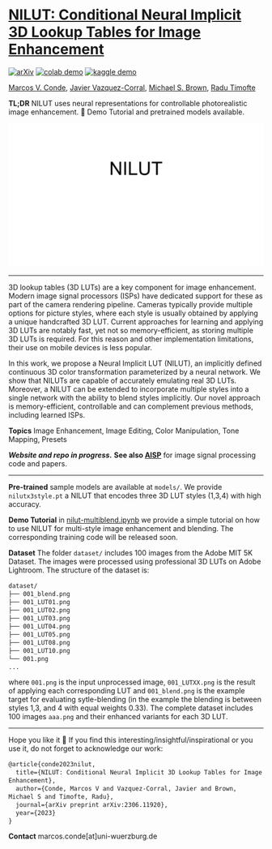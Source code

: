 # [NILUT: Conditional Neural Implicit 3D Lookup Tables for Image Enhancement](https://arxiv.org/abs/2306.11920)

[![arXiv](https://img.shields.io/badge/arXiv-Paper-<COLOR>.svg)](https://arxiv.org/abs/2306.11920)
[<a href=""><img src="https://colab.research.google.com/assets/colab-badge.svg" alt="colab demo"></a>]()
[<a href="https://www.kaggle.com/code/jesucristo/super-resolution-demo-swin2sr-official/"><img src="https://upload.wikimedia.org/wikipedia/commons/7/7c/Kaggle_logo.png?20140912155123" alt="kaggle demo" width=50></a>]()


[Marcos V. Conde](https://scholar.google.com/citations?user=NtB1kjYAAAAJ&hl=en), [Javier Vazquez-Corral](https://scholar.google.com/citations?user=gjnuPMoAAAAJ&hl=en), [Michael S. Brown](https://scholar.google.com/citations?hl=en&user=Gv1QGSMAAAAJ), [Radu Timofte](https://scholar.google.com/citations?user=u3MwH5kAAAAJ&hl=en)


**TL;DR** NILUT uses neural representations for controllable photorealistic image enhancement. 🚀 Demo Tutorial and pretrained models available.


<img src="media/nilut-intro.gif" alt="NILUT" width="800"> 

----

3D lookup tables (3D LUTs) are a key component for image enhancement. Modern image signal processors (ISPs) have dedicated support for these as part of the camera rendering pipeline. Cameras typically provide multiple options for picture styles, where each style is usually obtained by applying a unique handcrafted 3D LUT. Current approaches for learning and applying 3D LUTs are notably fast, yet not so memory-efficient, as storing multiple 3D LUTs is required. For this reason and other implementation limitations, their use on mobile devices is less popular. 

In this work, we propose a Neural Implicit LUT (NILUT), an implicitly defined continuous 3D color transformation parameterized by a neural network. We show that NILUTs are capable of accurately emulating real 3D LUTs. Moreover, a NILUT can be extended to incorporate multiple styles into a single network with the ability to blend styles implicitly. Our novel approach is memory-efficient, controllable and can complement previous methods, including learned ISPs.


**Topics** Image Enhancement, Image Editing, Color Manipulation, Tone Mapping, Presets

***Website and repo in progress.*** **See also [AISP](https://github.com/mv-lab/AISP)** for image signal processing code and papers.

----

**Pre-trained** sample models are available at `models/`. We provide `nilutx3style.pt` a NILUT that encodes three 3D LUT styles (1,3,4) with high accuracy.

**Demo Tutorial** in [nilut-multiblend.ipynb](nilut-multiblend.ipynb) we provide a simple tutorial on how to use NILUT for multi-style image enhancement and blending. The corresponding training code will be released soon.

**Dataset** The folder `dataset/` includes 100 images from the Adobe MIT 5K Dataset. The images were processed using professional 3D LUTs on Adobe Lightroom. The structure of the dataset is:

```
dataset/
├── 001_blend.png
├── 001_LUT01.png
├── 001_LUT02.png
├── 001_LUT03.png
├── 001_LUT04.png
├── 001_LUT05.png
├── 001_LUT08.png
├── 001_LUT10.png
└── 001.png
...
```

where `001.png` is the input unprocessed image, `001_LUTXX.png` is the result of applying each corresponding LUT and `001_blend.png` is the example target for evaluating sytle-blending (in the example the blending is between styles 1,3, and 4 with equal weights 0.33). 
The complete dataset includes 100 images `aaa.png` and their enhanced variants for each 3D LUT.


----

Hope you like it 🤗 If you find this interesting/insightful/inspirational or you use it, do not forget to acknowledge our work:

```
@article{conde2023nilut,
  title={NILUT: Conditional Neural Implicit 3D Lookup Tables for Image Enhancement},
  author={Conde, Marcos V and Vazquez-Corral, Javier and Brown, Michael S and Timofte, Radu},
  journal={arXiv preprint arXiv:2306.11920},
  year={2023}
}
```

**Contact** marcos.conde[at]uni-wuerzburg.de

